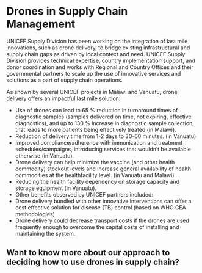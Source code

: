 # Drones in Supply Chain Management

UNICEF Supply Division has been working on the integration of last mile innovations, such as drone delivery, to bridge existing infrastructural and supply chain gaps as driven by local context and need. UNICEF Supply Division provides technical expertise, country implementation support, and donor coordination and works with Regional and Country Offices and their governmental partners to scale up the use of innovative services and solutions as a part of supply chain operations.

As shown by several UNICEF projects in Malawi and Vanuatu, drone delivery offers an impactful last mile solution:

- Use of drones can lead to 65 % reduction in turnaround times of diagnostic samples (samples delivered on time, not expiring, effective diagnostics), and up to 130 % increase in diagnostic sample collection, that leads to more patients being effectively treated (in Malawi).
- Reduction of delivery time from 1-2 days to 30-60 minutes. (in Vanuatu)
- Improved compliance/adherence with immunization and treatment schedules/campaigns, introducing services that wouldn’t be available otherwise (in Vanuatu).
- Drone delivery can help minimize the vaccine (and other health commodity) stockout levels and increase general availability of health commodities at the healthfacility level. (in Vanuatu and Malawi).
- Reducing the health facility dependency on storage capacity and storage equipment (in Vanuatu).
- Other benefits observed by UNICEF partners included:
- Drone delivery bundled with other innovative interventions can offer a cost effective solution for disease (TB) control (based on WHO CEA methodologies)
- Drone delivery could decrease transport costs if the drones are used frequently enough to overcome the capital costs of installing and maintaining the system.

## Want to know more about our approach to deciding how to use drones in supply chain?

